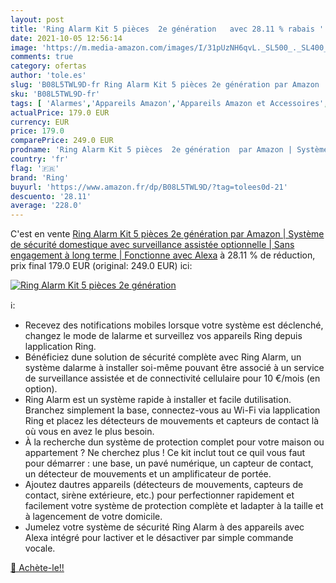 ```yaml
---
layout: post
title: 'Ring Alarm Kit 5 pièces  2e génération   avec 28.11 % rabais '
date: 2021-10-05 12:56:14
image: 'https://m.media-amazon.com/images/I/31pUzNH6qvL._SL500_._SL400_.jpg'
comments: true
category: ofertas
author: 'tole.es'
slug: 'B08L5TWL9D-fr Ring Alarm Kit 5 pièces 2e génération par Amazon | Système...'
sku: 'B08L5TWL9D-fr'
tags: [ 'Alarmes','Appareils Amazon','Appareils Amazon et Accessoires','Bricolage','Kits de sécurité pour la maison','Systèmes sécurité pour la maison','Sécurité','Sécurité et éclairage connectés','ring', ]
actualPrice: 179.0 EUR
currency: EUR
price: 179.0
comparePrice: 249.0 EUR
prodname: 'Ring Alarm Kit 5 pièces  2e génération  par Amazon | Système de sécurité domestique avec surveillance assistée optionnelle | Sans engagement à long terme | Fonctionne avec Alexa'
country: 'fr'
flag: '🇫🇷'
brand: 'Ring'
buyurl: 'https://www.amazon.fr/dp/B08L5TWL9D/?tag=tolees0d-21'
descuento: '28.11'
average: '228.0'
---
```


C'est en vente [Ring Alarm Kit 5 pièces  2e génération  par Amazon | Système de sécurité domestique avec surveillance assistée optionnelle | Sans engagement à long terme | Fonctionne avec Alexa](https://www.amazon.fr/dp/B08L5TWL9D/?tag=tolees0d-21)  à  28.11 % de réduction, prix final  179.0 EUR (original: 249.0 EUR) ici:

[![Ring Alarm Kit 5 pièces  2e génération  ](https://m.media-amazon.com/images/I/31pUzNH6qvL._SL500_._SL400_.jpg)](https://www.amazon.fr/dp/B08L5TWL9D/?tag=tolees0d-21)

ℹ️:

- Recevez des notifications mobiles lorsque votre système est déclenché, changez le mode de lalarme et surveillez vos appareils Ring depuis lapplication Ring.
- Bénéficiez dune solution de sécurité complète avec Ring Alarm, un système dalarme à installer soi-même pouvant être associé à un service de surveillance assistée et de connectivité cellulaire pour 10 €/mois (en option).
- Ring Alarm est un système rapide à installer et facile dutilisation. Branchez simplement la base, connectez-vous au Wi-Fi via lapplication Ring et placez les détecteurs de mouvements et capteurs de contact là où vous en avez le plus besoin.
- À la recherche dun système de protection complet pour votre maison ou appartement ? Ne cherchez plus ! Ce kit inclut tout ce quil vous faut pour démarrer : une base, un pavé numérique, un capteur de contact, un détecteur de mouvements et un amplificateur de portée.
- Ajoutez dautres appareils (détecteurs de mouvements, capteurs de contact, sirène extérieure, etc.) pour perfectionner rapidement et facilement votre système de protection complète et ladapter à la taille et à lagencement de votre domicile.
- Jumelez votre système de sécurité Ring Alarm à des appareils avec Alexa intégré pour lactiver et le désactiver par simple commande vocale.

[🛒 Achète-le!!](https://www.amazon.fr/dp/B08L5TWL9D/?tag=tolees0d-21)
